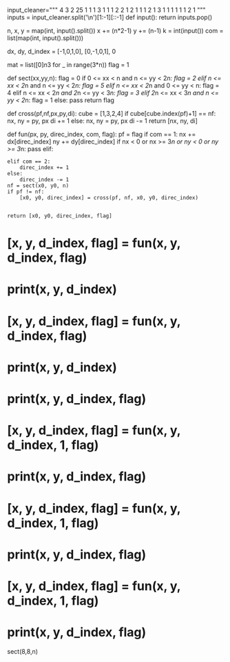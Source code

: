 input_cleaner="""
4 3 2
25
1 1 1 3 1 1 1 2 2 1 2 1 1 1 2 1 3 1 1 1 1 1 1 2 1
"""
inputs = input_cleaner.split('\n')[1:-1][::-1]
def input():    return inputs.pop()

n, x, y = map(int, input().split())
x += (n*2-1)
y += (n-1)
k = int(input())
com = list(map(int, input().split()))

dx, dy, d_index = [-1,0,1,0], [0,-1,0,1], 0

mat = list([0]*n*3 for _ in range(3*n))
flag = 1

def sect(xx,yy,n):
    flag = 0
    if 0 <= xx < n and n <= yy < 2*n:
        flag = 2
    elif n <= xx < 2*n and n <= yy < 2*n:
        flag = 5
    elif n <= xx < 2*n and 0 <= yy < n:
        flag = 4
    elif n <= xx < 2*n and 2*n <= yy < 3*n:
        flag = 3
    elif 2*n <= xx < 3*n and n <= yy < 2*n:
        flag = 1
    else:
        pass
    return flag


def cross(pf,nf,px,py,di):
    cube = [1,3,2,4]
    if cube[cube.index(pf)+1] == nf:
        nx, ny = py, px
        di += 1
    else:
        nx, ny = py, px
        di -= 1
    return [nx, ny, di]


def fun(px, py, direc_index, com, flag):
    pf = flag
    if com == 1:
        nx += dx[direc_index]
        ny += dy[direc_index]
        if nx < 0 or nx >= 3*n or ny < 0 or ny >= 3*n:
            pass
        elif:

        
    elif com == 2:
        direc_index += 1
    else:
        direc_index -= 1
    nf = sect(x0, y0, n)
    if pf != nf:
        [x0, y0, direc_index] = cross(pf, nf, x0, y0, direc_index)
    

    return [x0, y0, direc_index, flag]



# [x, y, d_index, flag] = fun(x, y, d_index, flag)
# print(x, y, d_index)
# [x, y, d_index, flag] = fun(x, y, d_index, flag)
# print(x, y, d_index)

# print(x, y, d_index, flag)
# [x, y, d_index, flag] = fun(x, y, d_index, 1, flag)
# print(x, y, d_index, flag)
# [x, y, d_index, flag] = fun(x, y, d_index, 1, flag)
# print(x, y, d_index, flag)
# [x, y, d_index, flag] = fun(x, y, d_index, 1, flag)
# print(x, y, d_index, flag)
sect(8,8,n)
